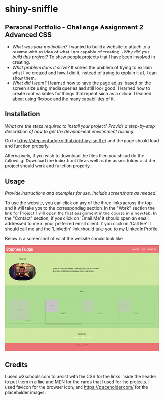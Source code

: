 # shiny-sniffle

## Personal Portfolio - Challenge Assignment 2 Advanced CSS

- *What was your motivation?*  I wanted to build a website to attach to a resume with an idea of what I am capable of creating.
-*Why did you build this project?*  To show people projects that I have been involved in creating.
- *What problem does it solve?*  It solves the problem of trying to explain what I've created and how I did it, instead of trying to explain it all, I can show them.
- *What did I learn?* I learned how to have the page adjust based on the screen size using media queries and still look good. I learned how to create root variables for things that repeat such as a colour. I learned about using flexbox and the many capabilities of it. 




## Installation

*What are the steps required to install your project? Provide a step-by-step description of how to get the development environment running.*

Go to https://stephenfudge.github.io/shiny-sniffle/  and the page should load and function properly. 

Alternatively, if you wish to download the files then you shoud do the following:
Download the index.html file as well as the assets folder and the project should work and function properly. 

## Usage

*Provide instructions and examples for use. Include screenshots as needed.*

To use the website, you can click on any of the three links across the top and it will take you to the corresponding section. In the "Work" section the link for Project 1 will open the first assignment in the course in a new tab.  In the "Contact" section, if you click on 'Email Me' it should open an email addressed to me in your preferred email client. If you click on 'Call Me' it should call me and the 'LinkedIn' link should take you to my LinkedIn Profile.

Below is a screenshot of what the website should look like.


![alt text](assets/images/screenshot_shiny-sniffle.png)


## Credits

I used w3schools.com to assist with the CSS for the links inside the header to put them in a line and MDN for the cards that I used for the projects. I used favicon for the browser icon, and https://placeholder.com/ for the placeholder images.
